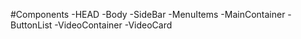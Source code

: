 #Components
 -HEAD
 -Body
    -SideBar
        -MenuItems
    -MainContainer
        -ButtonList
        -VideoContainer
            -VideoCard